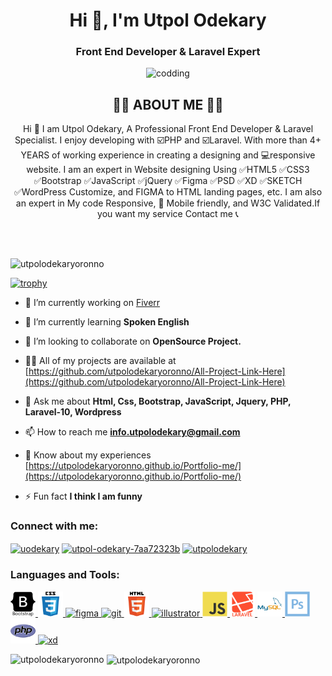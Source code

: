 <h1 align="center">Hi 👋, I'm Utpol Odekary</h1>
<h3 align="center">Front End Developer & Laravel Expert</h3>

<p align="center"><img alt="codding" style="width:300;" src="https://gifdb.com/images/high/animated-man-computer-coding-nae6mec378lsg1i3.webp"></p>

<h2 align="center">🙋‍♂️ ABOUT ME 🙋‍♂️</h2>

<p align="center"> Hi 🙏 I am Utpol Odekary, A Professional Front End Developer & Laravel Specialist. 
I enjoy developing with ☑️PHP and ☑️Laravel.
With more than 4+ YEARS of working experience in creating a designing and 💻responsive website. 
I am an expert in Website designing Using ✅HTML5 ✅CSS3 ✅Bootstrap ✅JavaScript ✅jQuery ✅Figma ✅PSD ✅XD ✅SKETCH ✅WordPress Customize, and FIGMA to HTML landing pages, etc. 
I am also an expert in My code Responsive, 📱 Mobile friendly, and W3C Validated.If you want my service Contact me 📞 </p>

</br>
</br>
<p align="left"> <img src="https://komarev.com/ghpvc/?username=utpolodekaryoronno&label=Profile%20views&color=0e75b6&style=flat" alt="utpolodekaryoronno" /> </p>


[![trophy](https://github-profile-trophy.vercel.app/?username=ryo-ma)](https://github.com/ryo-ma/github-profile-trophy)


- 🔭 I’m currently working on [Fiverr](https://www.fiverr.com/utpol_odekary)

- 🌱 I’m currently learning **Spoken English**

- 👯 I’m looking to collaborate on **OpenSource Project.**

- 👨‍💻 All of my projects are available at [https://github.com/utpolodekaryoronno/All-Project-Link-Here](https://github.com/utpolodekaryoronno/All-Project-Link-Here)

- 💬 Ask me about **Html, Css, Bootstrap, JavaScript, Jquery, PHP, Laravel-10, Wordpress**

- 📫 How to reach me **info.utpolodekary@gmail.com**

- 📄 Know about my experiences [https://utpolodekaryoronno.github.io/Portfolio-me/](https://utpolodekaryoronno.github.io/Portfolio-me/)

- ⚡ Fun fact **I think I am funny**

<h3 align="left">Connect with me:</h3>
<p align="left">
<a href="https://twitter.com/uodekary" target="blank"><img align="center" src="https://raw.githubusercontent.com/rahuldkjain/github-profile-readme-generator/master/src/images/icons/Social/twitter.svg" alt="uodekary" height="30" width="40" /></a>
<a href="https://linkedin.com/in/utpol-odekary-7aa72323b" target="blank"><img align="center" src="https://raw.githubusercontent.com/rahuldkjain/github-profile-readme-generator/master/src/images/icons/Social/linked-in-alt.svg" alt="utpol-odekary-7aa72323b" height="30" width="40" /></a>
<a href="https://fb.com/utpolodekary" target="blank"><img align="center" src="https://raw.githubusercontent.com/rahuldkjain/github-profile-readme-generator/master/src/images/icons/Social/facebook.svg" alt="utpolodekary" height="30" width="40" /></a>
</p>

<h3 align="left">Languages and Tools:</h3>
<p align="left"> <a href="https://getbootstrap.com" target="_blank" rel="noreferrer"> <img src="https://raw.githubusercontent.com/devicons/devicon/master/icons/bootstrap/bootstrap-plain-wordmark.svg" alt="bootstrap" width="40" height="40"/> </a> <a href="https://www.w3schools.com/css/" target="_blank" rel="noreferrer"> <img src="https://raw.githubusercontent.com/devicons/devicon/master/icons/css3/css3-original-wordmark.svg" alt="css3" width="40" height="40"/> </a> <a href="https://www.figma.com/" target="_blank" rel="noreferrer"> <img src="https://www.vectorlogo.zone/logos/figma/figma-icon.svg" alt="figma" width="40" height="40"/> </a> <a href="https://git-scm.com/" target="_blank" rel="noreferrer"> <img src="https://www.vectorlogo.zone/logos/git-scm/git-scm-icon.svg" alt="git" width="40" height="40"/> </a> <a href="https://www.w3.org/html/" target="_blank" rel="noreferrer"> <img src="https://raw.githubusercontent.com/devicons/devicon/master/icons/html5/html5-original-wordmark.svg" alt="html5" width="40" height="40"/> </a> <a href="https://www.adobe.com/in/products/illustrator.html" target="_blank" rel="noreferrer"> <img src="https://www.vectorlogo.zone/logos/adobe_illustrator/adobe_illustrator-icon.svg" alt="illustrator" width="40" height="40"/> </a> <a href="https://developer.mozilla.org/en-US/docs/Web/JavaScript" target="_blank" rel="noreferrer"> <img src="https://raw.githubusercontent.com/devicons/devicon/master/icons/javascript/javascript-original.svg" alt="javascript" width="40" height="40"/> </a> <a href="https://laravel.com/" target="_blank" rel="noreferrer"> <img src="https://raw.githubusercontent.com/devicons/devicon/master/icons/laravel/laravel-plain-wordmark.svg" alt="laravel" width="40" height="40"/> </a> <a href="https://www.mysql.com/" target="_blank" rel="noreferrer"> <img src="https://raw.githubusercontent.com/devicons/devicon/master/icons/mysql/mysql-original-wordmark.svg" alt="mysql" width="40" height="40"/> </a> <a href="https://www.photoshop.com/en" target="_blank" rel="noreferrer"> <img src="https://raw.githubusercontent.com/devicons/devicon/master/icons/photoshop/photoshop-line.svg" alt="photoshop" width="40" height="40"/> </a> <a href="https://www.php.net" target="_blank" rel="noreferrer"> <img src="https://raw.githubusercontent.com/devicons/devicon/master/icons/php/php-original.svg" alt="php" width="40" height="40"/> </a> <a href="https://www.adobe.com/products/xd.html" target="_blank" rel="noreferrer"> <img src="https://cdn.worldvectorlogo.com/logos/adobe-xd.svg" alt="xd" width="40" height="40"/> </a> </p>

<p><img align="left" src="https://github-readme-stats.vercel.app/api/top-langs?username=utpolodekaryoronno&show_icons=true&locale=en&layout=compact" alt="utpolodekaryoronno" /></p>

<p>&nbsp;<img align="center" src="https://github-readme-stats.vercel.app/api?username=utpolodekaryoronno&show_icons=true&locale=en" alt="utpolodekaryoronno" /></p>
